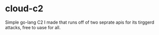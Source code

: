 # cloud-c2
Simple go-lang C2 I made that runs off of two seprate apis for its tirggerd attacks, free to uase for all.
